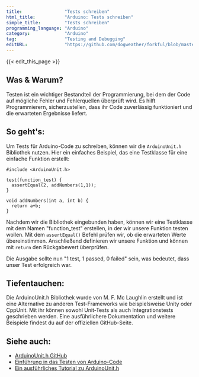 ```yaml
---
title:                "Tests schreiben"
html_title:           "Arduino: Tests schreiben"
simple_title:         "Tests schreiben"
programming_language: "Arduino"
category:             "Arduino"
tag:                  "Testing and Debugging"
editURL:              "https://github.com/dogweather/forkful/blob/master/content/de/arduino/writing-tests.md"
---
```


{{< edit_this_page >}}

## Was & Warum?
Testen ist ein wichtiger Bestandteil der Programmierung, bei dem der Code auf mögliche Fehler und Fehlerquellen überprüft wird. Es hilft Programmierern, sicherzustellen, dass ihr Code zuverlässig funktioniert und die erwarteten Ergebnisse liefert.

## So geht's:
Um Tests für Arduino-Code zu schreiben, können wir die ```ArduinoUnit.h``` Bibliothek nutzen. Hier ein einfaches Beispiel, das eine Testklasse für eine einfache Funktion erstellt:

```
#include <ArduinoUnit.h>

test(function_test) {
  assertEqual(2, addNumbers(1,1));
}

void addNumbers(int a, int b) {
  return a+b;
}
```

Nachdem wir die Bibliothek eingebunden haben, können wir eine Testklasse mit dem Namen "function_test" erstellen, in der wir unsere Funktion testen wollen. Mit dem ```assertEqual()``` Befehl prüfen wir, ob die erwarteten Werte übereinstimmen. Anschließend definieren wir unsere Funktion und können mit ```return``` den Rückgabewert überprüfen.

Die Ausgabe sollte nun "1 test, 1 passed, 0 failed" sein, was bedeutet, dass unser Test erfolgreich war.

## Tiefentauchen:
Die ArduinoUnit.h Bibliothek wurde von M. F. Mc Laughlin erstellt und ist eine Alternative zu anderen Test-Frameworks wie beispielsweise Unity oder CppUnit. Mit ihr können sowohl Unit-Tests als auch Integrationstests geschrieben werden. Eine ausführlichere Dokumentation und weitere Beispiele findest du auf der offiziellen GitHub-Seite.

## Siehe auch:
- [ArduinoUnit.h GitHub](https://github.com/mmcaughlin/ArduinoUnit)
- [Einführung in das Testen von Arduino-Code](https://www.arduino.cc/en/Guide/IntroductionToArduinoUnitTesting)
- [Ein ausführliches Tutorial zu ArduinoUnit.h](https://www.arduino.cc/en/Tutorials/ArduinoUnitTesting)
